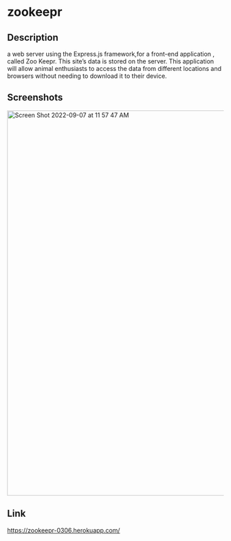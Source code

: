 # zookeepr

## Description
a web server using the Express.js framework,for a front-end application , called Zoo Keepr. This site’s data is stored on the server. This application will allow animal enthusiasts to access the data from different locations and browsers without needing to download it to their device.

## Screenshots
<img width="894" alt="Screen Shot 2022-09-07 at 11 57 47 AM" src="https://user-images.githubusercontent.com/107077794/188924936-cd33ec61-b047-4a32-98cd-bf0294946bf3.png">


## Link
https://zookeepr-0306.herokuapp.com/

